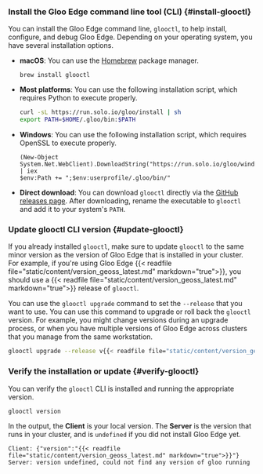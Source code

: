 ### Install the Gloo Edge command line tool (CLI) {#install-glooctl}

You can install the Gloo Edge command line, `glooctl`, to help install, configure, and debug Gloo Edge. Depending on your operating system, you have several installation options.

* **macOS**: You can use the [Homebrew](https://brew.sh) package manager.

  ```shell
  brew install glooctl
  ```

* **Most platforms**: You can use the following installation script, which requires Python to execute properly.

  ```bash
  curl -sL https://run.solo.io/gloo/install | sh
  export PATH=$HOME/.gloo/bin:$PATH
  ```

* **Windows**: You can use the following installation script, which requires OpenSSL to execute properly.
  
  ```pwsh
  (New-Object System.Net.WebClient).DownloadString("https://run.solo.io/gloo/windows/install") | iex
  $env:Path += ";$env:userprofile/.gloo/bin/"
  ```

* **Direct download**: You can download `glooctl` directly via the [GitHub releases page](https://github.com/solo-io/gloo/releases). After downloading, rename the executable to `glooctl` and add it to your system's `PATH`.

### Update glooctl CLI version {#update-glooctl}

If you already installed `glooctl`, make sure to update `glooctl` to the same minor version as the version of Gloo Edge that is installed in your cluster. For example, if you're using Gloo Edge {{< readfile file="static/content/version_geoss_latest.md" markdown="true">}}, you should use a {{< readfile file="static/content/version_geoss_latest.md" markdown="true">}} release of `glooctl`.

You can use the `glooctl upgrade` command to set the `--release` that you want to use. You can use this command to upgrade or roll back the `glooctl` version. For example, you might change versions during an upgrade process, or when you have multiple versions of Gloo Edge across clusters that you manage from the same workstation.

```bash
glooctl upgrade --release v{{< readfile file="static/content/version_geoss_latest.md" markdown="true">}}
```

### Verify the installation or update {#verify-glooctl}

You can verify the `glooctl` CLI is installed and running the appropriate version.

```bash
glooctl version
```

In the output, the **Client** is your local version. The **Server** is the version that runs in your cluster, and is `undefined` if you did not install Gloo Edge yet.

```shell
Client: {"version":"{{< readfile file="static/content/version_geoss_latest.md" markdown="true">}}"}
Server: version undefined, could not find any version of gloo running
```